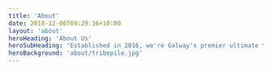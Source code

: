 ```yaml
---
title: 'About'
date: 2018-12-06T09:29:16+10:00
layout: 'about'
heroHeading: 'About Us'
heroSubHeading: "Established in 2016, we're Galway's premier ultimate team."
heroBackground: 'about/tribepile.jpg'
---
```


